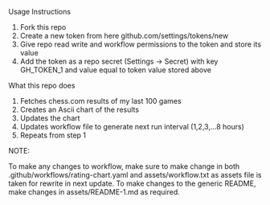Usage Instructions

1. Fork this repo
2. Create a new token from here github.com/settings/tokens/new
3. Give repo read write and workflow permissions to the token and store its value
4. Add the token as a repo secret (Settings -> Secret) with key GH_TOKEN_1 and value equal to token value stored above

What this repo does

1. Fetches chess.com results of my last 100 games
2. Creates an Ascii chart of the results
3. Updates the chart
4. Updates workflow file to generate next run interval (1,2,3,...8 hours)
5. Repeats from step 1

NOTE:

To make any changes to workflow, make sure to make change in both .github/workflows/rating-chart.yaml and assets/workflow.txt as assets file is taken for rewrite in next update.
To make changes to the generic README, make changes in assets/README-1.md as required. 
